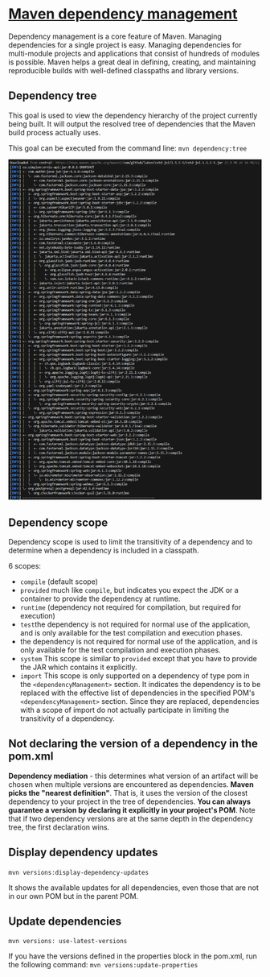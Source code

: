 # [Maven dependency management](https://maven.apache.org/guides/introduction/introduction-to-dependency-mechanism.html)

Dependency management is a core feature of Maven. Managing dependencies for a single project is easy. Managing dependencies for multi-module projects and applications that consist of hundreds of modules is possible. Maven helps a great deal in defining, creating, and maintaining reproducible builds with well-defined classpaths and library versions.

## Dependency tree

This goal is used to view the dependency hierarchy of the project currently being built. It will output the resolved tree of dependencies that the Maven build process actually uses.

This goal can be executed from the command line: `mvn dependency:tree`

![Ornis dependency tree](../../../images/technical-stack/backend/backend-dependencies/maven-dependency-management/mvn_dependency_mgmt_01.png)

## Dependency scope

Dependency scope is used to limit the transitivity of a dependency and to determine when a dependency is included in a classpath.

6 scopes:

- `compile` (default scope)
- `provided` much like `compile`, but indicates you expect the JDK or a container to provide the dependency at runtime.
- `runtime` (dependency not required for compilation, but required for execution)
- `test`the dependency is not required for normal use of the application, and is only available for the test compilation and execution phases.
- the dependency is not required for normal use of the application, and is only available for the test compilation and execution phases.
- `system` This scope is similar to `provided` except that you have to provide the JAR which contains it explicitly.
- `import` This scope is only supported on a dependency of type pom in the `<dependencyManagement>` section. It indicates the dependency is to be replaced with the effective list of dependencies in the specified POM's `<dependencyManagement>` section. Since they are replaced, dependencies with a scope of import do not actually participate in limiting the transitivity of a dependency.

## Not declaring the version of a dependency in the pom.xml

**Dependency mediation** - this determines what version of an artifact will be chosen when multiple versions are encountered as dependencies. **Maven picks the "nearest definition"**. That is, it uses the version of the closest dependency to your project in the tree of dependencies. **You can always guarantee a version by declaring it explicitly in your project's POM**. Note that if two dependency versions are at the same depth in the dependency tree, the first declaration wins.

## Display dependency updates

`mvn versions:display-dependency-updates`

It shows the available updates for all dependencies, even those that are not in our own POM but in the parent POM.

## Update dependencies

`mvn versions: use-latest-versions`

If you have the versions defined in the properties block in the pom.xml, run the following command: `mvn versions:update-properties`
